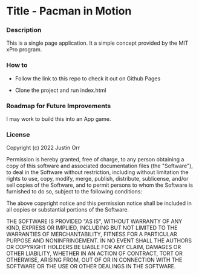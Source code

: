# Title - Pacman in Motion


### Description

This is a single page application. It a simple concept provided by the MIT xPro program.

### How to 

- Follow the link to this repo to check it out on Github Pages

- Clone the project and run index.html


### Roadmap for Future Improvements

I may work to build this into an App game. 
   
### License
Copyright (c) 2022 Justin Orr

Permission is hereby granted, free of charge, to any person obtaining a copy of this software and associated documentation files (the "Software"), to deal in the Software without restriction, including without limitation the rights to use, copy, modify, merge, publish, distribute, sublicense, and/or sell copies of the Software, and to permit persons to whom the Software is furnished to do so, subject to the following conditions:

The above copyright notice and this permission notice shall be included in all copies or substantial portions of the Software.

THE SOFTWARE IS PROVIDED "AS IS", WITHOUT WARRANTY OF ANY KIND, EXPRESS OR IMPLIED, INCLUDING BUT NOT LIMITED TO THE WARRANTIES OF MERCHANTABILITY, FITNESS FOR A PARTICULAR PURPOSE AND NONINFRINGEMENT. IN NO EVENT SHALL THE AUTHORS OR COPYRIGHT HOLDERS BE LIABLE FOR ANY CLAIM, DAMAGES OR OTHER LIABILITY, WHETHER IN AN ACTION OF CONTRACT, TORT OR OTHERWISE, ARISING FROM, OUT OF OR IN CONNECTION WITH THE SOFTWARE OR THE USE OR OTHER DEALINGS IN THE SOFTWARE.
